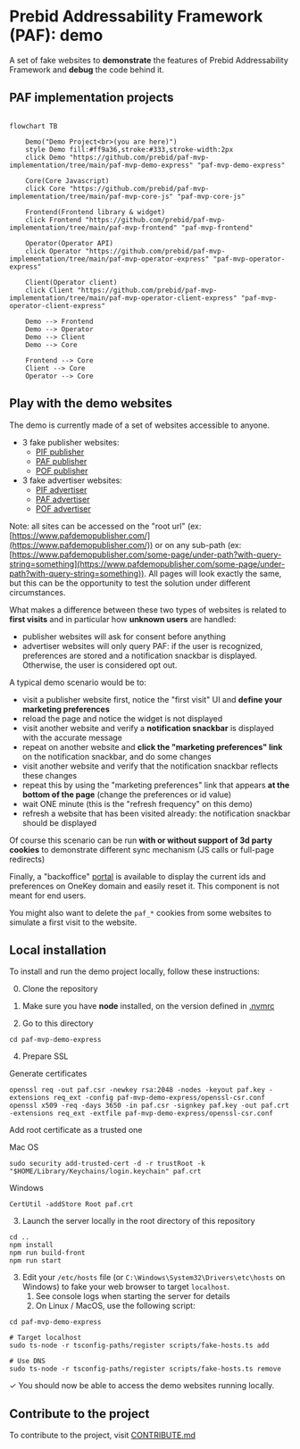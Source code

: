 # Prebid Addressability Framework (PAF): demo

A set of fake websites to **demonstrate** the features of Prebid Addressability Framework
and **debug** the code behind it.

## PAF implementation projects
```mermaid

flowchart TB

    Demo("Demo Project<br>(you are here)")
    style Demo fill:#ff9a36,stroke:#333,stroke-width:2px
    click Demo "https://github.com/prebid/paf-mvp-implementation/tree/main/paf-mvp-demo-express" "paf-mvp-demo-express"
    
    Core(Core Javascript)
    click Core "https://github.com/prebid/paf-mvp-implementation/tree/main/paf-mvp-core-js" "paf-mvp-core-js"
    
    Frontend(Frontend library & widget)
    click Frontend "https://github.com/prebid/paf-mvp-implementation/tree/main/paf-mvp-frontend" "paf-mvp-frontend"
    
    Operator(Operator API)
    click Operator "https://github.com/prebid/paf-mvp-implementation/tree/main/paf-mvp-operator-express" "paf-mvp-operator-express"
    
    Client(Operator client)
    click Client "https://github.com/prebid/paf-mvp-implementation/tree/main/paf-mvp-operator-client-express" "paf-mvp-operator-client-express"
    
    Demo --> Frontend
    Demo --> Operator
    Demo --> Client
    Demo --> Core
    
    Frontend --> Core
    Client --> Core
    Operator --> Core

```

## Play with the demo websites

The demo is currently made of a set of websites accessible to anyone.

- 3 fake publisher websites:
  - [PIF publisher](https://www.pifdemopublisher.com/)
  - [PAF publisher](https://www.pafdemopublisher.com/)
  - [POF publisher](https://www.pofdemopublisher.com/)
- 3 fake advertiser websites:
  - [PIF advertiser](https://www.pifmarket.shop/)
  - [PAF advertiser](https://www.pafmarket.shop/)
  - [POF advertiser](https://www.pofmarket.shop/)

Note: all sites can be accessed on the "root url"
(ex: [https://www.pafdemopublisher.com/](https://www.pafdemopublisher.com/))
or on any sub-path (ex: [https://www.pafdemopublisher.com/some-page/under-path?with-query-string=something](https://www.pafdemopublisher.com/some-page/under-path?with-query-string=something)).
All pages will look exactly the same, but this can be the opportunity to test the solution under different circumstances.

What makes a difference between these two types of websites is related to **first visits** and in particular how **unknown users** are handled:
- publisher websites will ask for consent before anything
- advertiser websites will only query PAF: if the user is recognized, preferences are stored and a notification snackbar is displayed. Otherwise, the user is considered opt out.

A typical demo scenario would be to:
- visit a publisher website first, notice the "first visit" UI and **define your marketing preferences**
- reload the page and notice the widget is not displayed
- visit another website and verify a **notification snackbar** is displayed with the accurate message
- repeat on another website and **click the "marketing preferences" link** on the notification snackbar, and do some changes
- visit another website and verify that the notification snackbar reflects these changes
- repeat this by using the "marketing preferences" link that appears **at the bottom of the page** (change the preferences or id value)
- wait ONE minute (this is the "refresh frequency" on this demo)
- refresh a website that has been visited already: the notification snackbar should be displayed

Of course this scenario can be run **with or without support of 3d party cookies** to demonstrate different sync mechanism (JS calls or full-page redirects)

Finally, a "backoffice" [portal](http://portal.onekey.network/) is available to display the current ids and preferences on OneKey domain and easily reset it.
This component is not meant for end users.

You might also want to delete the `paf_*` cookies from some websites to simulate a first visit to the website.

## Local installation

To install and run the demo project locally, follow these instructions:

0. Clone the repository

1. Make sure you have **node** installed, on the version defined in [.nvmrc](../.nvmrc)

2. Go to this directory

```shell
cd paf-mvp-demo-express
```

4. Prepare SSL

Generate certificates
```shell
openssl req -out paf.csr -newkey rsa:2048 -nodes -keyout paf.key -extensions req_ext -config paf-mvp-demo-express/openssl-csr.conf
openssl x509 -req -days 3650 -in paf.csr -signkey paf.key -out paf.crt -extensions req_ext -extfile paf-mvp-demo-express/openssl-csr.conf
```
Add root certificate as a trusted one

Mac OS

```shell
sudo security add-trusted-cert -d -r trustRoot -k "$HOME/Library/Keychains/login.keychain" paf.crt
```

Windows

```shell
CertUtil -addStore Root paf.crt
```

3. Launch the server locally in the root directory of this repository

```shell
cd ..
npm install
npm run build-front
npm run start
```

3. Edit your `/etc/hosts` file (or `C:\Windows\System32\Drivers\etc\hosts` on Windows) to fake your web browser to target `localhost`.
    1. See console logs when starting the server for details
    2. On Linux / MacOS, use the following script:

```shell
cd paf-mvp-demo-express

# Target localhost
sudo ts-node -r tsconfig-paths/register scripts/fake-hosts.ts add

# Use DNS
sudo ts-node -r tsconfig-paths/register scripts/fake-hosts.ts remove
```

✓ You should now be able to access the demo websites running locally.

## Contribute to the project

To contribute to the project, visit [CONTRIBUTE.md](CONTRIBUTE.md)
